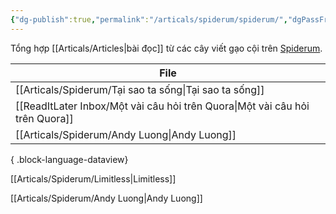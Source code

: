 ```yaml
---
{"dg-publish":true,"permalink":"/articals/spiderum/spiderum/","dgPassFrontmatter":true}
---
```


Tổng hợp [[Articals/Articles\|bài đọc]] từ các cây viết gạo cội trên [Spiderum](https://spiderum.com/).

| File                                                                            |
| ------------------------------------------------------------------------------- |
| [[Articals/Spiderum/Tại sao ta sống\|Tại sao ta sống]]                       |
| [[ReadItLater Inbox/Một vài câu hỏi trên Quora\|Một vài câu hỏi trên Quora]] |
| [[Articals/Spiderum/Andy Luong\|Andy Luong]]                                 |

{ .block-language-dataview}

[[Articals/Spiderum/Limitless\|Limitless]]

[[Articals/Spiderum/Andy Luong\|Andy Luong]]